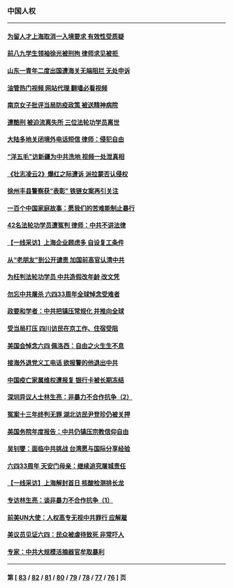 ### 中国人权
---
#### [为留人才上海取消一入境要求 有效性受质疑](../../pages/ncid278/n13755114.md?06091245) 
#### [前八九学生领袖徐光被刑拘 律师求见被拒 ](../../pages/ncid278/n13755014.md?06091245) 
#### [山东一青年二度出国遭海关无端阻拦 无处申诉](../../pages/ncid278/n13754813.md?06091245) 
#### [油管热门视频 网站代理 翻墙必看视频](http://209.222.30.114:81/youtube.html?06091245)
#### [南京女子批评当局防疫政策 被送精神病院](../../pages/ncid278/n13754790.md?06091245) 
#### [遭酷刑 被迫流离失所 三位法轮功学员离世](../../pages/ncid278/n13754229.md?06091245) 
#### [大陆多地关闭境外电话短信 律师：侵犯自由](../../pages/ncid278/n13754338.md?06091245) 
#### [“洋五毛”访新疆为中共洗地 视频一处泄真相](../../pages/ncid278/n13754220.md?06091245) 
#### [《壮志凌云2》爆红之际遭诉 派拉蒙否认侵权](../../pages/ncid278/n13754137.md?06091245) 
#### [徐州丰县警察获“表彰” 铁链女案再引关注](../../pages/ncid278/n13753946.md?06091245) 
#### [一百个中国家庭故事：愿我们的苦难能制止暴行](../../pages/ncid278/n13753117.md?06091245) 
#### [42名法轮功学员遭冤判 律师：中共不讲法律](../../pages/ncid278/n13753469.md?06091245) 
#### [【一线采访】上海企业顾虑多 自设复工条件](../../pages/ncid278/n13753011.md?06091245) 
#### [从“老朋友”到公开谴责 加国前高官认清中共](../../pages/ncid278/n13753035.md?06091245) 
#### [为枉判法轮功学员 中共造假改年龄 改文凭](../../pages/ncid278/n13752835.md?06091245) 
#### [勿忘中共屠杀 六四33周年全球悼念受难者](../../pages/ncid278/n13752461.md?06091245) 
#### [政要和学者：中共把镇压常规化 并推向全球](../../pages/ncid278/n13752426.md?06091245) 
#### [受当局打压 四川访民在京工作、住宿受阻](../../pages/ncid278/n13752175.md?06091245) 
#### [美国会悼念六四 佩洛西：自由之火生生不息](../../pages/ncid278/n13752143.md?06091245) 
#### [接海外退党义工电话 欲报警的他退出中共](../../pages/ncid278/n13750442.md?06091245) 
#### [中国疫亡家属维权遭报复 银行卡被长期冻结](../../pages/ncid278/n13751725.md?06091245) 
#### [深圳异议人士林生亮：非暴力不合作抗争（2）](../../pages/ncid278/n13750498.md?06091245) 
#### [冤案十三年终判无罪 湖北访民尹登珍仍被关押](../../pages/ncid278/n13751517.md?06091245) 
#### [美国务院年度报告：中共仍镇压宗教信仰自由](../../pages/ncid278/n13751412.md?06091245) 
#### [吴钊燮：面临中共挑战 台湾愿与国际分享经验](../../pages/ncid278/n13751416.md?06091245) 
#### [六四33周年 天安门母亲：继续追究屠城责任](../../pages/ncid278/n13750546.md?06091245) 
#### [【一线采访】上海解封首日 核酸检测排长龙](../../pages/ncid278/n13750566.md?06091245) 
#### [专访林生亮：谈非暴力不合作抗争（1）](../../pages/ncid278/n13750497.md?06091245) 
#### [前美UN大使：人权高专无视中共罪行 应解雇](../../pages/ncid278/n13750132.md?06091245) 
#### [美议员见证六四：民众被虐待致死 非常吓人](../../pages/ncid278/n13750329.md?06091245) 
#### [专家：中共大规模活摘器官牟取暴利](../../pages/ncid278/n13750389.md?06091245) 

---
#### 第 [ [83](./83.md?06091245) / [82](./82.md?06091245) / [81](./81.md?06091245) / [80](./80.md?06091245) / [79](./79.md?06091245) / [78](./78.md?06091245) / [77](./77.md?06091245) / [76](./76.md?06091245) ] 页
